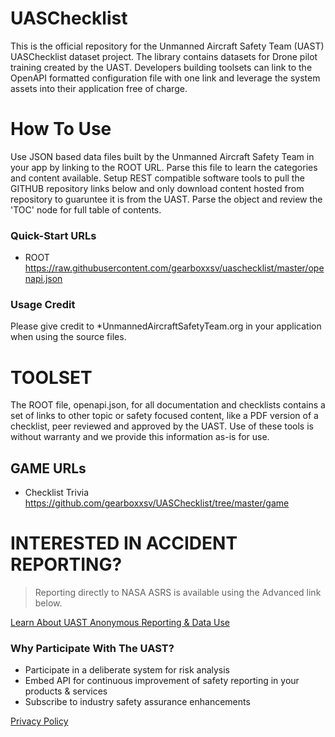 # UASChecklist
This is the official repository for the Unmanned Aircraft Safety Team (UAST) UASChecklist dataset project.  The library contains datasets for Drone pilot training created by the UAST.   Developers building toolsets can link to the OpenAPI formatted configuration file with one link and leverage the system assets into their application free of charge.  

# How To Use
Use JSON based data files built by the Unmanned Aircraft Safety Team in your app by linking to the ROOT URL.  Parse this file to learn the categories and content available.  Setup REST compatible software tools to pull the GITHUB repository links below and only download content hosted from repository to guaruntee it is from the UAST. Parse the object and review the 'TOC' node for full table of contents.

### Quick-Start URLs
*  ROOT https://raw.githubusercontent.com/gearboxxsv/uaschecklist/master/openapi.json

### Usage Credit
Please give credit to *UnmannedAircraftSafetyTeam.org in your application when using the source files.
 

# TOOLSET 
The ROOT file, openapi.json, for all documentation and checklists contains a set of links to other topic or safety focused content, like a PDF version of a checklist, peer reviewed and approved by the UAST.  Use of these tools is without warranty and we provide this information as-is for use. 

## GAME URLs 
*  Checklist Trivia        https://github.com/gearboxxsv/UASChecklist/tree/master/game


# INTERESTED IN ACCIDENT REPORTING?
 > Reporting directly to NASA ASRS is available using the Advanced link below. 

[Learn About UAST Anonymous Reporting & Data Use](https://github.com/gearboxxsv/OPENASRS)

 
### Why Participate With The UAST?
* Participate in a deliberate system for risk analysis
* Embed API for continuous improvement of safety reporting in your products & services
* Subscribe to industry safety assurance enhancements  

[Privacy Policy](https://www.unmannedaircraftsafetyteam.org/privacy-policy/)

 
